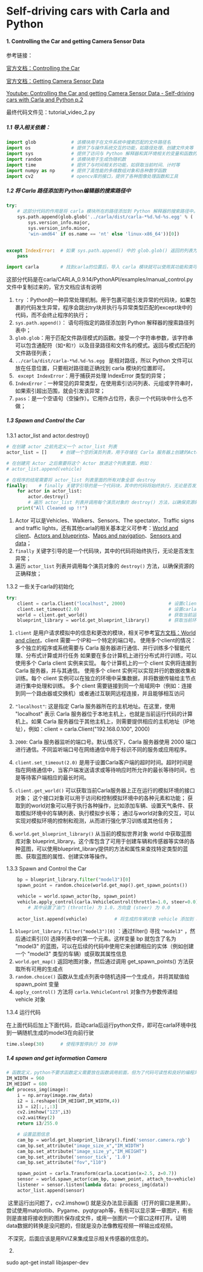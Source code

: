 # Self-driving cars with Carla and Python

#### 1.  Controlling the Car and getting Camera Sensor Data  

参考链接：

[官方文档：Controlling the Car](https://carla.readthedocs.io/en/latest/core_actors/#vehicles)

[官方文档：Getting Camera Sensor Data](https://carla.readthedocs.io/en/latest/core_sensors/#sensors-step-by-step)

[Youtube: Controlling the Car and getting Camera Sensor Data - Self-driving cars with Carla and Python p.2](https://www.youtube.com/watch?v=2hM44nr7Wms&t=639s)

最终代码文件见：tutorial_video_2.py

##### 1.1  导入相关依赖：

```python
import glob				# 该模块用于在文件系统中搜索匹配的文件路径名
import os				# 提供了与操作系统交互的功能，如路径处理、创建文件夹等
import sys				# 提供了访问与 Python 解释器和其环境相关的变量和函数的功能
import random			# 该模块用于生成伪随机数
import time				# 提供了与时间相关的功能，如获取当前时间、计时等
import numpy as np		# 提供了高性能的多维数组对象和各种数学函数
import cv2				# opencv库的接口，提供了各种图像处理函数和工具
```



##### 1.2  将 Carla 路径添加到 Python编辑器的搜索路径中

```python
try: 
    # 这部分代码的作用是将 carla 模块所在的路径添加到 Python 解释器的搜索路径中。
    sys.path.append(glob.glob('../carla/dist/carla-*%d.%d-%s.egg' % (
        sys.version_info.major,
        sys.version_info.minor,
        'win-amd64' if os.name == 'nt' else 'linux-x86_64'))[0])
   

except IndexError:	# 如果 sys.path.append() 中的 glob.glob() 返回的列表为空，即没有找到对应的 carla 模块路径，就会发生 IndexError 异常。
    pass

import carla    	# 找到carla的位置后，导入 carla 模块就可以使用其功能和类可用
```

这部分代码是在carla/CARLA_0.9.14/PythonAPI/examples/manual_control.py 文件中复制过来的，官方文档应该有说明

1.  `try` ：Python的一种异常处理机制。用于包裹可能引发异常的代码块，如果包裹的代码发生异常，程序会跳出try块并执行与异常类型匹配的except块中的代码，而不会终止程序的执行；
2.  `sys.path.append()`： 语句将指定的路径添加到 Python 解释器的搜索路径列表中；
3.  `glob.glob`：用于匹配文件路径模式的函数。接受一个字符串参数，该字符串可以包含通配符（如`*`和`?`）以及目录路径和文件名的模式。返回与模式匹配的文件路径列表；
4.   `../carla/dist/carla-*%d.%d-%s.egg `  是相对路径，所以 Python 文件可以放在任意位置，只要相对路径能正确找到 carla 模块的位置即可。
5.   ` except IndexError`：用于捕获并处理 IndexError 类型的异常；
6.   `IndexError`：一种常见的异常类型，在使用索引访问列表、元组或字符串时，如果索引超出范围，就会引发该异常；
7.   `pass`：是一个空语句（空操作）。它用作占位符，表示一个代码块中什么也不做；



##### 1.3  Spawn and Control the Car

1.3.1 actor_list  and  actor.destroy()

```python
# 在创建 actor 之前先定义一个 actor_list 列表
actor_list = []     # 创建一个空的演员列表，用于存储在 Carla 服务器上创建的Actors

# 在创建完 Actor 之后需要将这个 Actor 放进这个列表里面，例如：
# actor_list.append(vehicle)

# 在程序的结尾需要将 actor_list 列表里面的所有对象全部 destroy
finally:    # finally 关键字引导的是一个代码块，其中的代码将始终执行，无论是否发生异常
    for actor in actor_list:
        actor.destroy()
        # 遍历 actor_list 列表并调用每个演员对象的 destroy() 方法，以确保资源的正确释放
    print("All Cleaned up !!")
```

1. Actor 可以是Vehicles、Walkers、Sensors、The spectator、Traffic signs and traffic lights，还有其他carla的相关基本定义可参考：[World and client](https://carla.readthedocs.io/en/latest/core_concepts/#1st-world-and-client)、[Actors and blueprints](https://carla.readthedocs.io/en/latest/core_concepts/#2nd-actors-and-blueprints)、[Maps and navigation](https://carla.readthedocs.io/en/latest/core_concepts/#3rd-maps-and-navigation)、[Sensors and data](https://carla.readthedocs.io/en/latest/core_concepts/#4th-sensors-and-data)；
2.  `finally` 关键字引导的是一个代码块，其中的代码将始终执行，无论是否发生异常；
3.  遍历 `actor_list` 列表并调用每个演员对象的 `destroy()` 方法，以确保资源的正确释放；



1.3.2  一些关于carla的初始化

```python
try: 
    client = carla.Client("localhost", 2000)				# 设置client的IP和端口号
    client.set_timeout(2.0)									# 设置carla客户端的超时时间
    world = client.get_world()								# 获取当前运行的模拟环境的接口对象
    blueprint_library = world.get_blueprint_library()		# 获取当前环境的蓝图对象
```

1.   `client` 是用户请求模拟中的信息和更改的模块，相关可参考[官方文档：World and client](https://carla.readthedocs.io/en/latest/core_concepts/#1st-world-and-client)，client 需要一个IP和一个特定的端口号。
使用多个client的情况：多个独立的程序或系统需要与 Carla 服务器进行通信、并行训练多个智能代理、分布式计算或并行任务
            如果要在多台计算机上进行分布式并行训练，可以使用多个 Carla client 实例来实现。
		 每个计算机上的一个 client 实例将连接到 Carla 服务器，并与其通信。
        		使用多个 client 实例可以实现并行的数据收集和训练。每个 client 实例可以在独立的环境中采集数据，并将数据传输给主节点进行集中处理和训练。
		 多个 client 需要链接到同一个局域网中（例如：连接到同一个路由器或交换机）或者通过互联网远程连接，并且能够相互访问

2.   `"localhost"`: 这是指定 Carla 服务器所在的主机地址。在这里，使用 "localhost" 表示 Carla 服务器位于本地主机上，也就是当前运行代码的计算机上。如果 Carla 服务器位于其他主机上，则需要提供相应的主机地址（IP地址），例如：client = carla.Client("192.168.0.100", 2000)

3.   `2000`:  Carla 服务器监听的端口号。默认情况下，Carla 服务器使用 2000 端口进行通信。不同监听端口号在网络通信中用于标识不同的服务或应用程序。

4.   `client.set_timeout(2.0)` 是用于设置Carla客户端的超时时间。超时时间是指在网络通信中，当客户端发送请求或等待响应时所允许的最长等待时间，也是等待客户端相应的最长时间。
5.  `client.get_world()`  可以获取当前Carla服务器上正在运行的模拟环境的接口对象；
   这个接口对象可以用于访问和控制模拟环境中的各种元素和功能；
   获取到的world对象可以用于执行各种操作，比如添加车辆、设置天气条件、获取模拟环境中的车辆列表、执行模拟步长等；
   通过与world对象的交互，可以实现对模拟环境的控制和观测，从而进行强化学习训练或其他任务；
6. `world.get_blueprint_library()` 从当前的模拟世界对象 world 中获取蓝图库对象 blueprint_library。这个库包含了可用于创建车辆和传感器等实体的各种蓝图，可以使用blueprint_library提供的方法和属性来查找特定类型的蓝图、获取蓝图的属性、创建实体等操作。



1.3.3 Spawn and Control the Car

```python
    bp = blueprint_library.filter("model3")[0]      						# 获得 model3 相应给的实体和属性信息
    spawn_point = random.choice(world.get_map().get_spawn_points())			# 设置汽车生成坐标

    vehicle = world.spawn_actor(bp, spawn_point)							# 根据蓝图信息和坐标生成车辆，并将车辆对象将赋值给变量vehicle
    vehicle.apply_control(carla.VehicleControl(throttle=1.0, steer=0.0))	# 将车辆的控制设置为向前行驶
	    # 其中设置了油门 (throttle) 为 1.0，方向盘 (steer) 为 0.0
    
    actor_list.append(vehicle)			# 将生成的车辆对象 vehicle 添加到 actor_list 列表中。
```

1.  `blueprint_library.filter("model3")[0]` ：通过filter() 寻找  `"model3"`  ，然后通过索引[0] 选择列表中的第一个元素。这样变量 bp 就包含了名为 "model3" 的蓝图，可以在后续的代码中使用它来创建相应的实体（例如创建一个 "model3" 类型的车辆）或获取其属性信息
2.  `world.get_map()` 返回地图对象，然后通过调用 get_spawn_points() 方法获取所有可用的生成点
3.  `random.choice()`  函数从生成点列表中随机选择一个生成点，并将其赋值给 spawn_point 变量
4.  `apply_control()`  方法将 `carla.VehicleControl` 对象作为参数传递给 vehicle 对象



1.3.4  运行代码

在上面代码后加上下面代码，启动carla后运行python文件，即可在carla环境中找到一辆随机生成的model3在向前行驶

```python
time.sleep(30)      # 使程序暂停执行 30 秒钟
```



#####  1.4  spawn and get information Camera
```python
# 函数定义，python不要求函数定义需要放在函数调用前面，但为了代码可读性和良好的编程风格，建议函数定义放在函数调用前面
IM_WIDTH = 960
IM_HEIGHT = 680
def process_img(image):
    i = np.array(image.raw_data)
    i2 = i.reshape((IM_HEIGHT,IM_WIDTH,4))
    i3 = i2[:,:,:3]
    cv2.imshow("123",i3)
    cv2.waitKey(2)
    return i3/255.0
```

```python
    # 设置蓝图信息
    cam_bp = world.get_blueprint_library().find('sensor.camera.rgb')	# 选择相机
    cam_bp.set_attribute("image_size_x","IM_WIDTH")						# 相机横轴像素
    cam_bp.set_attribute("image_size_y","IM_HEIGHT")					# 相机纵轴像素
    cam_bp.set_attribute('sensor_tick', '1.0')							# 设置相机帧率
    cam_bp.set_attribute("fov","110")									# 相机角度

    spawn_point = carla.Transform(carla.Location(x=2.5, z=0.7))			# 相机相对于车辆的位置
    sensor = world.spawn_actor(cam_bp, spawn_point, attach_to=vehicle)	# 生成相机
    listener = sensor.listen(lambda data: process_img(data))			# 读取并利用process_img(data)函数使用相机数据
    actor_list.append(sensor)											# 将生成的相机对象添加到 actor_list 列表中
```


​        这里运行出问题了，cv2.imshow() 就是没办法显示画面（打开的窗口是黑屏）。尝试使用matplotlib、Pygame、pyqtgraph等，有些可以显示第一章图片，有些则是直接将接收到的图片保存成文件，或用一张图片一个窗口这样打开。证明data数据的转换是没问题的，但就是没办法像教程视频一样输出成视频。

​        不深究，后面应该是用RVIZ来集成显示相关传感器的信息的。





2.  

sudo apt-get install libjasper-dev 

